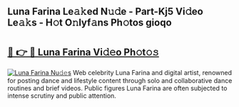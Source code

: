 ## Luna Farina Le𝚊𝚔ed N𝚞𝚍e - Part-Kj5 Vi𝚍eo Le𝚊𝚔s - H𝚘t O𝚗lyf𝚊ns Ph𝚘tos gioqo

# <h2><a href="http://hf5ou6m.feru.top/?c=Luna+Farina">🔗 👉 🔴 Luna Farina Vi𝚍𝚎o Ph𝚘t𝚘𝚜</a></h2>

[![Luna Farina Nu𝚍𝚎s](https://i.imgur.com/0TWrTi3.gif)](http://hf5ou6m.feru.top/?c=Luna+Farina)
Web celebrity Luna Farina and digital artist, renowned for posting dance and lifestyle content through solo and collaborative dance routines and brief videos. Public figures Luna Farina are often subjected to intense scrutiny and public attention. 
